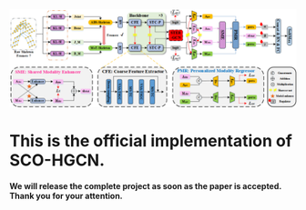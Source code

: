 ![SCO-HGCN](https://github.com/sunbeam-kkt/SCO-HGCN/blob/master/SCO-HGCN.png)

# This is the official implementation of SCO-HGCN. 

#### We will release the complete project as soon as the paper is accepted. Thank you for your attention.

